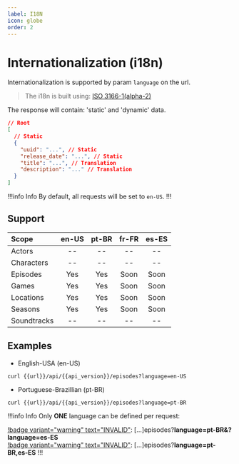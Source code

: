 ```yaml
---
label: I18N
icon: globe
order: 2
---
```


# Internationalization (i18n)

Internationalization is supported by param `language` on the url.

> The i18n is built using: [ISO 3166-1(alpha-2)](./ISO-3166-1.md)

The response will contain: 'static' and 'dynamic' data.

```json
// Root
[
  // Static
  {
    "uuid": "...", // Static
    "release_date": "...", // Static
    "title": "...", // Translation
    "description": "..." // Translation
  }
]
```

!!!info Info
By default, all requests will be set to `en-US`.
!!!

## Support

| Scope       | en-US | pt-BR | fr-FR | es-ES |
| :---------- | :---: | :---: | :---: | :---: |
| Actors      |  --   |  --   |  --   |  --   |
| Characters  |  --   |  --   |  --   |  --   |
| Episodes    |  Yes  |  Yes  | Soon  | Soon  |
| Games       |  Yes  |  Yes  | Soon  | Soon  |
| Locations   |  Yes  |  Yes  | Soon  | Soon  |
| Seasons     |  Yes  |  Yes  | Soon  | Soon  |
| Soundtracks |  --   |  --   |  --   |  --   |

## Examples

- English-USA (en-US)

```
curl {{url}}/api/{{api_version}}/episodes?language=en-US
```

- Portuguese-Brazillian (pt-BR)

```
curl {{url}}/api/{{api_version}}/episodes?language=pt-BR
```

!!!info Info
Only **ONE** language can be defined per request:

[!badge variant="warning" text="INVALID"](): [...]episodes?**language=pt-BR&?language=es-ES** \
[!badge variant="warning" text="INVALID"](): [...]episodes?**language=pt-BR,es-ES**
!!!
